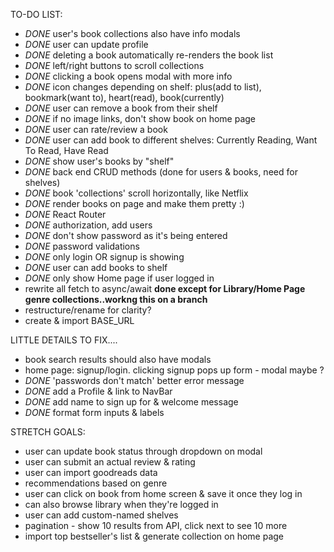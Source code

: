 TO-DO LIST:

- _DONE_ user's book collections also have info modals
- _DONE_ user can update profile
- _DONE_ deleting a book automatically re-renders the book list
- _DONE_ left/right buttons to scroll collections
- _DONE_ clicking a book opens modal with more info
- _DONE_ icon changes depending on shelf: plus(add to list), bookmark(want to), heart(read), book(currently)
- _DONE_ user can remove a book from their shelf
- _DONE_ if no image links, don't show book on home page
- _DONE_ user can rate/review a book
- _DONE_ user can add book to different shelves: Currently Reading, Want To Read, Have Read
- _DONE_ show user's books by "shelf"
- _DONE_ back end CRUD methods (done for users & books, need for shelves)
- _DONE_ book 'collections' scroll horizontally, like Netflix
- _DONE_ render books on page and make them pretty :)
- _DONE_ React Router
- _DONE_ authorization, add users
- _DONE_ don't show password as it's being entered
- _DONE_ password validations
- _DONE_ only login OR signup is showing
- _DONE_ user can add books to shelf
- _DONE_ only show Home page if user logged in
- rewrite all fetch to async/await **done except for Library/Home Page genre collections..workng this on a branch**
- restructure/rename for clarity?
- create & import BASE_URL

LITTLE DETAILS TO FIX....

- book search results should also have modals
- home page: signup/login. clicking signup pops up form - modal maybe ?
- _DONE_ 'passwords don't match' better error message
- _DONE_ add a Profile & link to NavBar
- _DONE_ add name to sign up for & welcome message
- _DONE_ format form inputs & labels

STRETCH GOALS:

- user can update book status through dropdown on modal
- user can submit an actual review & rating
- user can import goodreads data
- recommendations based on genre
- user can click on book from home screen & save it once they log in
- can also browse library when they're logged in
- user can add custom-named shelves
- pagination - show 10 results from API, click next to see 10 more
- import top bestseller's list & generate collection on home page
